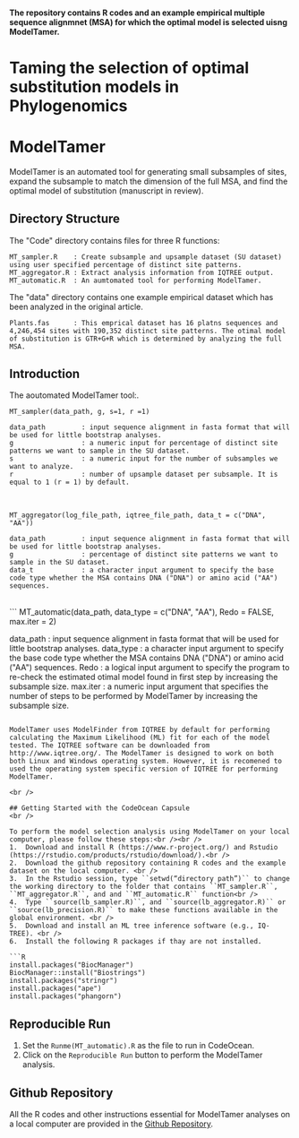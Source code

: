 #### The repository contains R codes and an example empirical multiple sequence alignmnet (MSA) for which the optimal model is selected uisng ModelTamer.

# Taming the selection of optimal substitution models in Phylogenomics

# ModelTamer 
ModelTamer is an automated tool for generating small subsamples of sites, expand the subsample to match the dimension of the full MSA, and find the optimal model of substitution (manuscript in review).
<br />

## Directory Structure 

The "Code" directory contains files for three R functions:
```
MT_sampler.R    : Create subsample and upsample dataset (SU dataset) using user specified percentage of distinct site patterns.
MT_aggregator.R : Extract analysis information from IQTREE output. 
MT_automatic.R  : An aumtomated tool for performing ModelTamer. 
```
The "data" directory contains one example empirical dataset which has been analyzed in the original article.  
```
Plants.fas      : This emprical dataset has 16 platns sequences and 4,246,454 sites with 190,352 distinct site patterns. The otimal model of substitution is GTR+G+R which is determined by analyzing the full MSA. 

```

## Introduction
The aoutomated ModelTamer tool:. 
<br />

```
MT_sampler(data_path, g, s=1, r =1)

data_path         : input sequence alignment in fasta format that will be used for little bootstrap analyses. 
g                 : a numeric input for percentage of distinct site patterns we want to sample in the SU dataset.
s                 : a numeric input for the number of subsamples we want to analyze. 
r                 : number of upsample dataset per subsample. It is equal to 1 (r = 1) by default. 
```
<br />

```
MT_aggregator(log_file_path, iqtree_file_path, data_t = c("DNA", "AA"))

data_path         : input sequence alignment in fasta format that will be used for little bootstrap analyses. 
g                 : percentage of distinct site patterns we want to sample in the SU dataset.
data_t            : a character input argument to specify the base code type whether the MSA contains DNA ("DNA") or amino acid ("AA") sequences. 

```
<br />
```
MT_automatic(data_path, data_type = c("DNA", "AA"), Redo = FALSE, max.iter = 2)

data_path         : input sequence alignment in fasta format that will be used for little bootstrap analyses. 
data_type         : a character input argument to specify the base code type whether the MSA contains DNA ("DNA") or amino acid ("AA") sequences.
Redo              : a logical input argument to specify the program to re-check the estimated otimal model found in first step by increasing the subsample size. 
max.iter          : a numeric input argument that specifies the number of steps to be performed by ModelTamer by increasing the subsample size.
```

ModelTamer uses ModelFinder from IQTREE by default for performing calculating the Maximum Likelihood (ML) fit for each of the model tested. The IQTREE software can be downloaded from http://www.iqtree.org/. The ModelTamer is designed to work on both both Linux and Windows operating system. However, it is recomened to used the operating system specific version of IQTREE for performing ModelTamer. 

<br />

## Getting Started with the CodeOcean Capsule
<br />

To perform the model selection analysis using ModelTamer on your local computer, please follow these steps:<br /><br />
1.	Download and install R (https://www.r-project.org/) and Rstudio (https://rstudio.com/products/rstudio/download/).<br />
2.	Download the github repository containing R codes and the example dataset on the local computer. <br />
3.	In the Rstudio session, type ``setwd(“directory path”)`` to change the working directory to the folder that contains ``MT_sampler.R``, ``MT_aggregator.R``, and and ``MT_automatic.R`` function<br />
4.	Type ``source(lb_sampler.R)``, and ``source(lb_aggregator.R)`` or  ``source(lb_precision.R)`` to make these functions available in the global environment. <br />
5.	Download and install an ML tree inference software (e.g., IQ-TREE). <br />
6.	Install the following R packages if thay are not installed. 

```R
install.packages("BiocManager")
BiocManager::install("Biostrings")
install.packages("stringr")
install.packages("ape")
install.packages("phangorn")
``` 

## Reproducible Run
1. Set the ``Runme(MT_automatic).R`` as the file to run in CodeOcean. 
2. Click on the ``Reproducible Run`` button to perform the ModelTamer analysis.

## Github Repository
All the R codes and other instructions essential for ModelTamer analyses on a local computer are provided in the [Github Repository](https://github.com/ssharma2712/ModelTamer).
